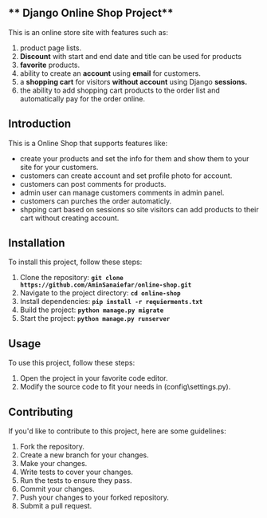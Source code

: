 ## ** Django Online Shop Project**

This is an online store site with features such as:
<ol>
<li>product page lists.</li>
<li><strong>Discount</strong> with start and end date and title can be used for products</li>
<li><strong>favorite</strong> products.</li>
<li>ability to create an <strong>account</strong> using <strong>email</strong> for customers.</li>
<li>a <strong>shopping cart</strong> for visitors <strong>without account</strong> using Django <strong>sessions.</strong></li>
<li>the ability to add shopping cart products to the order list and automatically pay for the order online.</li>
</ol>

## **Introduction**
This is a Online Shop that supports features like: 
<ul>
  <li>create your products and set the info for them and show them to your site for your customers.</li>
  <li>customers can create account and set profile photo for account.</li>
  <li>customers can post comments for products.</li>
  <li>admin user can manage customers comments in admin panel.</li>
  <li>customers can purches the order automaticly.</li>
  <li>shpping cart based on sessions so site visitors can add products to their cart without creating account.</li>
</ul>

## **Installation**

To install this project, follow these steps:

1. Clone the repository: **`git clone https://github.com/AminSanaiefar/online-shop.git`**
2. Navigate to the project directory: **`cd online-shop`**
3. Install dependencies: **`pip install -r requierments.txt`**
4. Build the project: **`python manage.py migrate`**
5. Start the project: **`python manage.py runserver`**

## **Usage**

To use this project, follow these steps:

1. Open the project in your favorite code editor.
2. Modify the source code to fit your needs in (config\settings.py).

## **Contributing**

If you'd like to contribute to this project, here are some guidelines:

1. Fork the repository.
2. Create a new branch for your changes.
3. Make your changes.
4. Write tests to cover your changes.
5. Run the tests to ensure they pass.
6. Commit your changes.
7. Push your changes to your forked repository.
8. Submit a pull request.
